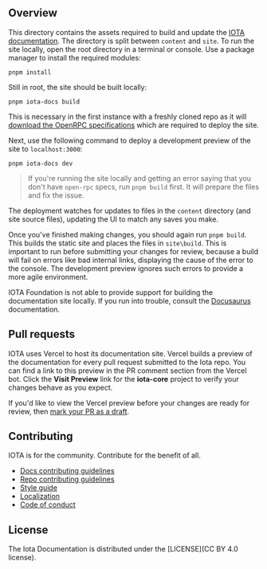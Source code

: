 ## Overview

This directory contains the assets required to build and update the [IOTA documentation](https://docs.iota.org). The directory is split between `content` and `site`. To run the site locally, open the root directory in a terminal or console. Use a package manager to install the required modules:

```shell
pnpm install
```

Still in root, the site should be built locally:

```shell
pnpm iota-docs build
```

This is necessary in the first instance with a freshly cloned repo as it will [download the OpenRPC specifications](/docs/site/src/utils/getopenrpcspecs.js) which are required to deploy the site.

Next, use the following command to deploy a development preview of the site to `localhost:3000`:

```shell
pnpm iota-docs dev
```

> If you're running the site locally and getting an error saying that you don't have `open-rpc` specs, run `pnpm build` first. It will prepare the files and fix the issue.

The deployment watches for updates to files in the `content` directory (and site source files), updating the UI to match any saves you make.

Once you've finished making changes, you should again run `pnpm build`. This builds the static site and places the files in `site\build`. This is important to run before submitting your changes for review, because a build will fail on errors like bad internal links, displaying the cause of the error to the console. The development preview ignores such errors to provide a more agile environment.

IOTA Foundation is not able to provide support for building the documentation site locally. If you run into trouble, consult the [Docusaurus](https://docusaurus.io/) documentation.

## Pull requests

IOTA uses Vercel to host its documentation site. Vercel builds a preview of the documentation for every pull request submitted to the Iota repo. You can find a link to this preview in the PR comment section from the Vercel bot. Click the **Visit Preview** link for the **iota-core** project to verify your changes behave as you expect.

If you'd like to view the Vercel preview before your changes are ready for review, then [mark your PR as a draft](https://github.blog/2019-02-14-introducing-draft-pull-requests/).

## Contributing

IOTA is for the community. Contribute for the benefit of all.

- [Docs contributing guidelines](https://wiki.iota.cafe/references/contribute/contribution-process)
- [Repo contributing guidelines](https://wiki.iota.cafe/contribute-to-iota-repos)
- [Style guide](https://wiki.iota.cafe/style-guide)
- [Localization](https://wiki.iota.cafe/localize-iota-docs)
- [Code of conduct](https://wiki.iota.cafe/code-of-conduct)

## License

The Iota Documentation is distributed under the [LICENSE](CC BY 4.0 license).
